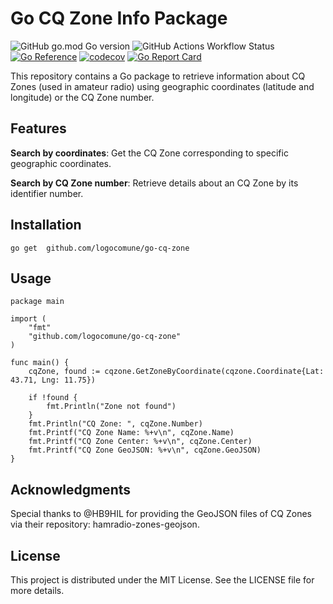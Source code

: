 # Go CQ Zone Info Package

![GitHub go.mod Go version](https://img.shields.io/github/go-mod/go-version/logocomune/go-cq-zone)
![GitHub Actions Workflow Status](https://img.shields.io/github/actions/workflow/status/logocomune/go-cq-zone/go.yml)
[![Go Reference](https://pkg.go.dev/badge/github.com/logocomune/go-cq-zone)](https://pkg.go.dev/github.com/logocomune/go-cq-zone)
[![codecov](https://codecov.io/gh/logocomune/go-cq-zone/graph/badge.svg?token=Mhxw3pW0z0)](https://codecov.io/gh/logocomune/go-cq-zone)
[![Go Report Card](https://goreportcard.com/badge/github.com/logocomune/go-cq-zone)](https://goreportcard.com/report/github.com/logocomune/go-cq-zone)


This repository contains a Go package to retrieve information about CQ Zones (used in amateur radio) using geographic coordinates (latitude and longitude)
or the CQ Zone number.

## Features

**Search by coordinates**: Get the CQ Zone corresponding to specific geographic coordinates.

**Search by CQ Zone number**: Retrieve details about an CQ Zone by its identifier number.

## Installation

```console
go get  github.com/logocomune/go-cq-zone
```

## Usage

```golang
package main

import (
	"fmt"
	"github.com/logocomune/go-cq-zone"
)

func main() {
	cqZone, found := cqzone.GetZoneByCoordinate(cqzone.Coordinate{Lat: 43.71, Lng: 11.75})

	if !found {
		fmt.Println("Zone not found")
	}
	fmt.Println("CQ Zone: ", cqZone.Number)
	fmt.Printf("CQ Zone Name: %+v\n", cqZone.Name)
	fmt.Printf("CQ Zone Center: %+v\n", cqZone.Center)
	fmt.Printf("CQ Zone GeoJSON: %+v\n", cqZone.GeoJSON)
}

```

## Acknowledgments

Special thanks to @HB9HIL for providing the GeoJSON files of CQ Zones via their repository: hamradio-zones-geojson.

## License

This project is distributed under the MIT License. See the LICENSE file for more details.
